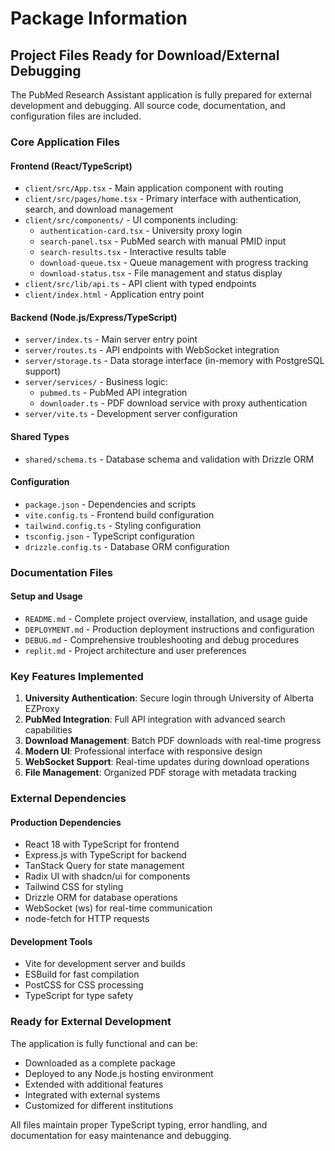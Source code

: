 # Package Information

## Project Files Ready for Download/External Debugging

The PubMed Research Assistant application is fully prepared for external development and debugging. All source code, documentation, and configuration files are included.

### Core Application Files

#### Frontend (React/TypeScript)
- `client/src/App.tsx` - Main application component with routing
- `client/src/pages/home.tsx` - Primary interface with authentication, search, and download management
- `client/src/components/` - UI components including:
  - `authentication-card.tsx` - University proxy login
  - `search-panel.tsx` - PubMed search with manual PMID input
  - `search-results.tsx` - Interactive results table
  - `download-queue.tsx` - Queue management with progress tracking
  - `download-status.tsx` - File management and status display
- `client/src/lib/api.ts` - API client with typed endpoints
- `client/index.html` - Application entry point

#### Backend (Node.js/Express/TypeScript)
- `server/index.ts` - Main server entry point
- `server/routes.ts` - API endpoints with WebSocket integration
- `server/storage.ts` - Data storage interface (in-memory with PostgreSQL support)
- `server/services/` - Business logic:
  - `pubmed.ts` - PubMed API integration
  - `downloader.ts` - PDF download service with proxy authentication
- `server/vite.ts` - Development server configuration

#### Shared Types
- `shared/schema.ts` - Database schema and validation with Drizzle ORM

#### Configuration
- `package.json` - Dependencies and scripts
- `vite.config.ts` - Frontend build configuration
- `tailwind.config.ts` - Styling configuration
- `tsconfig.json` - TypeScript configuration
- `drizzle.config.ts` - Database ORM configuration

### Documentation Files

#### Setup and Usage
- `README.md` - Complete project overview, installation, and usage guide
- `DEPLOYMENT.md` - Production deployment instructions and configuration
- `DEBUG.md` - Comprehensive troubleshooting and debug procedures
- `replit.md` - Project architecture and user preferences

### Key Features Implemented

1. **University Authentication**: Secure login through University of Alberta EZProxy
2. **PubMed Integration**: Full API integration with advanced search capabilities
3. **Download Management**: Batch PDF downloads with real-time progress
4. **Modern UI**: Professional interface with responsive design
5. **WebSocket Support**: Real-time updates during download operations
6. **File Management**: Organized PDF storage with metadata tracking

### External Dependencies

#### Production Dependencies
- React 18 with TypeScript for frontend
- Express.js with TypeScript for backend
- TanStack Query for state management
- Radix UI with shadcn/ui for components
- Tailwind CSS for styling
- Drizzle ORM for database operations
- WebSocket (ws) for real-time communication
- node-fetch for HTTP requests

#### Development Tools
- Vite for development server and builds
- ESBuild for fast compilation
- PostCSS for CSS processing
- TypeScript for type safety

### Ready for External Development

The application is fully functional and can be:
- Downloaded as a complete package
- Deployed to any Node.js hosting environment
- Extended with additional features
- Integrated with external systems
- Customized for different institutions

All files maintain proper TypeScript typing, error handling, and documentation for easy maintenance and debugging.